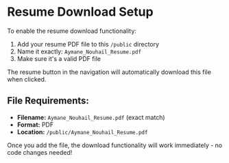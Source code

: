 # Resume Download Setup

To enable the resume download functionality:

1. Add your resume PDF file to this `/public` directory
2. Name it exactly: `Aymane_Nouhail_Resume.pdf`
3. Make sure it's a valid PDF file

The resume button in the navigation will automatically download this file when clicked.

## File Requirements:
- **Filename:** `Aymane_Nouhail_Resume.pdf` (exact match)
- **Format:** PDF
- **Location:** `/public/Aymane_Nouhail_Resume.pdf`

Once you add the file, the download functionality will work immediately - no code changes needed!
